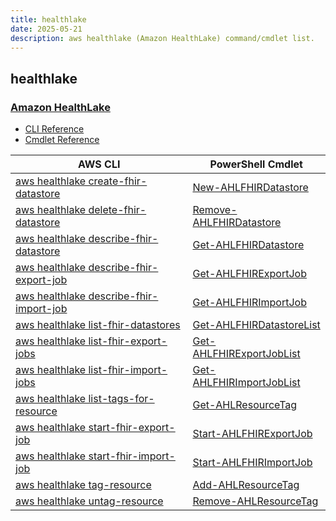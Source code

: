 ```yaml
---
title: healthlake
date: 2025-05-21
description: aws healthlake (Amazon HealthLake) command/cmdlet list.
---
```


## healthlake

### [Amazon HealthLake](https://aws.amazon.com/healthlake/)

* [CLI Reference](https://awscli.amazonaws.com/v2/documentation/api/latest/reference/healthlake/index.html)
* [Cmdlet Reference](https://docs.aws.amazon.com/powershell/latest/reference/items/HealthLake_cmdlets.html)

|AWS CLI|PowerShell Cmdlet|
|----|----|
|[aws healthlake create-fhir-datastore](https://awscli.amazonaws.com/v2/documentation/api/latest/reference/healthlake/create-fhir-datastore.html)|[New-AHLFHIRDatastore](https://docs.aws.amazon.com/powershell/latest/reference/items/New-AHLFHIRDatastore.html)|
|[aws healthlake delete-fhir-datastore](https://awscli.amazonaws.com/v2/documentation/api/latest/reference/healthlake/delete-fhir-datastore.html)|[Remove-AHLFHIRDatastore](https://docs.aws.amazon.com/powershell/latest/reference/items/Remove-AHLFHIRDatastore.html)|
|[aws healthlake describe-fhir-datastore](https://awscli.amazonaws.com/v2/documentation/api/latest/reference/healthlake/describe-fhir-datastore.html)|[Get-AHLFHIRDatastore](https://docs.aws.amazon.com/powershell/latest/reference/items/Get-AHLFHIRDatastore.html)|
|[aws healthlake describe-fhir-export-job](https://awscli.amazonaws.com/v2/documentation/api/latest/reference/healthlake/describe-fhir-export-job.html)|[Get-AHLFHIRExportJob](https://docs.aws.amazon.com/powershell/latest/reference/items/Get-AHLFHIRExportJob.html)|
|[aws healthlake describe-fhir-import-job](https://awscli.amazonaws.com/v2/documentation/api/latest/reference/healthlake/describe-fhir-import-job.html)|[Get-AHLFHIRImportJob](https://docs.aws.amazon.com/powershell/latest/reference/items/Get-AHLFHIRImportJob.html)|
|[aws healthlake list-fhir-datastores](https://awscli.amazonaws.com/v2/documentation/api/latest/reference/healthlake/list-fhir-datastores.html)|[Get-AHLFHIRDatastoreList](https://docs.aws.amazon.com/powershell/latest/reference/items/Get-AHLFHIRDatastoreList.html)|
|[aws healthlake list-fhir-export-jobs](https://awscli.amazonaws.com/v2/documentation/api/latest/reference/healthlake/list-fhir-export-jobs.html)|[Get-AHLFHIRExportJobList](https://docs.aws.amazon.com/powershell/latest/reference/items/Get-AHLFHIRExportJobList.html)|
|[aws healthlake list-fhir-import-jobs](https://awscli.amazonaws.com/v2/documentation/api/latest/reference/healthlake/list-fhir-import-jobs.html)|[Get-AHLFHIRImportJobList](https://docs.aws.amazon.com/powershell/latest/reference/items/Get-AHLFHIRImportJobList.html)|
|[aws healthlake list-tags-for-resource](https://awscli.amazonaws.com/v2/documentation/api/latest/reference/healthlake/list-tags-for-resource.html)|[Get-AHLResourceTag](https://docs.aws.amazon.com/powershell/latest/reference/items/Get-AHLResourceTag.html)|
|[aws healthlake start-fhir-export-job](https://awscli.amazonaws.com/v2/documentation/api/latest/reference/healthlake/start-fhir-export-job.html)|[Start-AHLFHIRExportJob](https://docs.aws.amazon.com/powershell/latest/reference/items/Start-AHLFHIRExportJob.html)|
|[aws healthlake start-fhir-import-job](https://awscli.amazonaws.com/v2/documentation/api/latest/reference/healthlake/start-fhir-import-job.html)|[Start-AHLFHIRImportJob](https://docs.aws.amazon.com/powershell/latest/reference/items/Start-AHLFHIRImportJob.html)|
|[aws healthlake tag-resource](https://awscli.amazonaws.com/v2/documentation/api/latest/reference/healthlake/tag-resource.html)|[Add-AHLResourceTag](https://docs.aws.amazon.com/powershell/latest/reference/items/Add-AHLResourceTag.html)|
|[aws healthlake untag-resource](https://awscli.amazonaws.com/v2/documentation/api/latest/reference/healthlake/untag-resource.html)|[Remove-AHLResourceTag](https://docs.aws.amazon.com/powershell/latest/reference/items/Remove-AHLResourceTag.html)|

